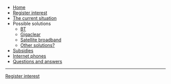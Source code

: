 * [Home](index)
* [Register interest](registerinterest)
* [The current situation](currentsituation)
* Possible solutions
  * [BT](btsolution)
  * [Gigaclear](gigaclearsolution)
  * [Satellite broadband](satellitebroadbandsolution)
  * [Other solutions?](othersolutions)
* [Subsidies](subsidies)
* [Internet phones](voip)
* [Questions and answers](questionsandanswers)

<hr>

<a class="pure-button pure-button-primary" href="registerinterest">
  <i class="fa fa-check"></i>Register interest
</a>
